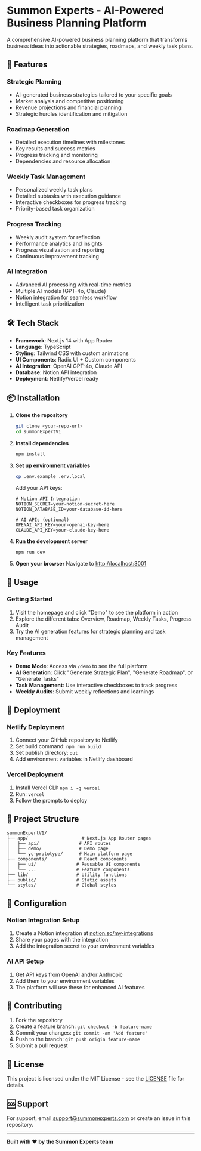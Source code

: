 # Summon Experts - AI-Powered Business Planning Platform

A comprehensive AI-powered business planning platform that transforms business ideas into actionable strategies, roadmaps, and weekly task plans.

## 🚀 Features

### **Strategic Planning**
- AI-generated business strategies tailored to your specific goals
- Market analysis and competitive positioning
- Revenue projections and financial planning
- Strategic hurdles identification and mitigation

### **Roadmap Generation**
- Detailed execution timelines with milestones
- Key results and success metrics
- Progress tracking and monitoring
- Dependencies and resource allocation

### **Weekly Task Management**
- Personalized weekly task plans
- Detailed subtasks with execution guidance
- Interactive checkboxes for progress tracking
- Priority-based task organization

### **Progress Tracking**
- Weekly audit system for reflection
- Performance analytics and insights
- Progress visualization and reporting
- Continuous improvement tracking

### **AI Integration**
- Advanced AI processing with real-time metrics
- Multiple AI models (GPT-4o, Claude)
- Notion integration for seamless workflow
- Intelligent task prioritization

## 🛠️ Tech Stack

- **Framework**: Next.js 14 with App Router
- **Language**: TypeScript
- **Styling**: Tailwind CSS with custom animations
- **UI Components**: Radix UI + Custom components
- **AI Integration**: OpenAI GPT-4o, Claude API
- **Database**: Notion API integration
- **Deployment**: Netlify/Vercel ready

## 📦 Installation

1. **Clone the repository**
   ```bash
   git clone <your-repo-url>
   cd summonExpertV1
   ```

2. **Install dependencies**
   ```bash
   npm install
   ```

3. **Set up environment variables**
   ```bash
   cp .env.example .env.local
   ```
   
   Add your API keys:
   ```env
   # Notion API Integration
   NOTION_SECRET=your-notion-secret-here
   NOTION_DATABASE_ID=your-database-id-here
   
   # AI APIs (optional)
   OPENAI_API_KEY=your-openai-key-here
   CLAUDE_API_KEY=your-claude-key-here
   ```

4. **Run the development server**
   ```bash
   npm run dev
   ```

5. **Open your browser**
   Navigate to [http://localhost:3001](http://localhost:3001)

## 🎯 Usage

### **Getting Started**
1. Visit the homepage and click "Demo" to see the platform in action
2. Explore the different tabs: Overview, Roadmap, Weekly Tasks, Progress Audit
3. Try the AI generation features for strategic planning and task management

### **Key Features**
- **Demo Mode**: Access via `/demo` to see the full platform
- **AI Generation**: Click "Generate Strategic Plan", "Generate Roadmap", or "Generate Tasks"
- **Task Management**: Use interactive checkboxes to track progress
- **Weekly Audits**: Submit weekly reflections and learnings

## 🚀 Deployment

### **Netlify Deployment**
1. Connect your GitHub repository to Netlify
2. Set build command: `npm run build`
3. Set publish directory: `out`
4. Add environment variables in Netlify dashboard

### **Vercel Deployment**
1. Install Vercel CLI: `npm i -g vercel`
2. Run: `vercel`
3. Follow the prompts to deploy

## 📁 Project Structure

```
summonExpertV1/
├── app/                    # Next.js App Router pages
│   ├── api/               # API routes
│   ├── demo/              # Demo page
│   └── yc-prototype/      # Main platform page
├── components/            # React components
│   ├── ui/               # Reusable UI components
│   └── ...               # Feature components
├── lib/                  # Utility functions
├── public/               # Static assets
└── styles/               # Global styles
```

## 🔧 Configuration

### **Notion Integration Setup**
1. Create a Notion integration at [notion.so/my-integrations](https://notion.so/my-integrations)
2. Share your pages with the integration
3. Add the integration secret to your environment variables

### **AI API Setup**
1. Get API keys from OpenAI and/or Anthropic
2. Add them to your environment variables
3. The platform will use these for enhanced AI features

## 🤝 Contributing

1. Fork the repository
2. Create a feature branch: `git checkout -b feature-name`
3. Commit your changes: `git commit -am 'Add feature'`
4. Push to the branch: `git push origin feature-name`
5. Submit a pull request

## 📄 License

This project is licensed under the MIT License - see the [LICENSE](LICENSE) file for details.

## 🆘 Support

For support, email support@summonexperts.com or create an issue in this repository.

---

**Built with ❤️ by the Summon Experts team** 